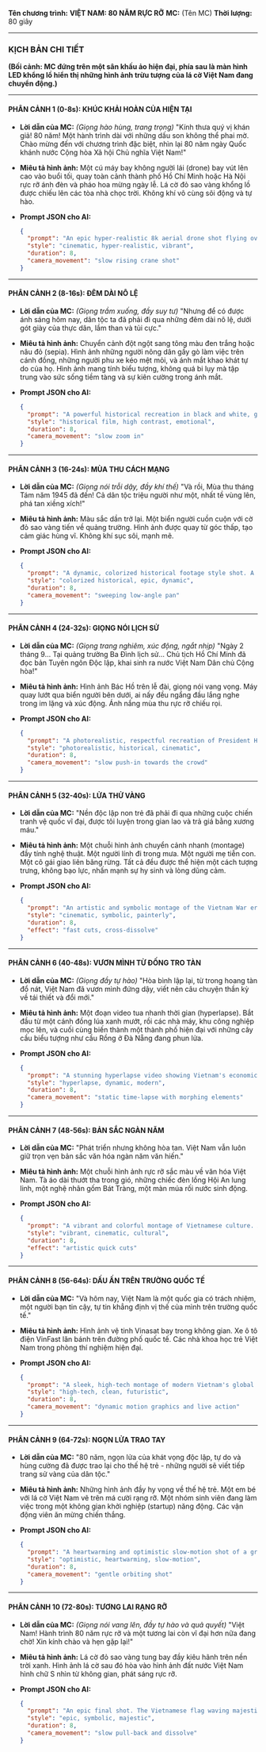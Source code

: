 **Tên chương trình:** **VIỆT NAM: 80 NĂM RỰC RỠ**
**MC:** (Tên MC)
**Thời lượng:** 80 giây

---

### **KỊCH BẢN CHI TIẾT**

**(Bối cảnh: MC đứng trên một sân khấu ảo hiện đại, phía sau là màn hình LED khổng lồ hiển thị những hình ảnh trừu tượng của lá cờ Việt Nam đang chuyển động.)**

---

#### **PHÂN CẢNH 1 (0-8s): KHÚC KHẢI HOÀN CỦA HIỆN TẠI**

*   **Lời dẫn của MC:** *(Giọng hào hùng, trang trọng)* "Kính thưa quý vị khán giả! 80 năm! Một hành trình dài với những dấu son không thể phai mờ. Chào mừng đến với chương trình đặc biệt, nhìn lại 80 năm ngày Quốc khánh nước Cộng hòa Xã hội Chủ nghĩa Việt Nam!"

*   **Miêu tả hình ảnh:** Một cú máy bay không người lái (drone) bay vút lên cao vào buổi tối, quay toàn cảnh thành phố Hồ Chí Minh hoặc Hà Nội rực rỡ ánh đèn và pháo hoa mừng ngày lễ. Lá cờ đỏ sao vàng khổng lồ được chiếu lên các tòa nhà chọc trời. Không khí vô cùng sôi động và tự hào.

*   **Prompt JSON cho AI:**
    ```json
    {
      "prompt": "An epic hyper-realistic 8k aerial drone shot flying over a modern metropolis like Ho Chi Minh City at night, celebrating Vietnam's National Day. The sky is filled with spectacular fireworks. The Landmark 81 skyscraper is illuminated with a giant projection of the Vietnamese flag. The streets are alive with vibrant city lights and traffic trails. The mood is celebratory, patriotic, and awe-inspiring.",
      "style": "cinematic, hyper-realistic, vibrant",
      "duration": 8,
      "camera_movement": "slow rising crane shot"
    }
    ```

---

#### **PHÂN CẢNH 2 (8-16s): ĐÊM DÀI NÔ LỆ**

*   **Lời dẫn của MC:** *(Giọng trầm xuống, đầy suy tư)* "Nhưng để có được ánh sáng hôm nay, dân tộc ta đã phải đi qua những đêm dài nô lệ, dưới gót giày của thực dân, lầm than và tủi cực."

*   **Miêu tả hình ảnh:** Chuyển cảnh đột ngột sang tông màu đen trắng hoặc nâu đỏ (sepia). Hình ảnh những người nông dân gầy gò làm việc trên cánh đồng, những người phu xe kéo mệt mỏi, và ánh mắt khao khát tự do của họ. Hình ảnh mang tính biểu tượng, không quá bi lụy mà tập trung vào sức sống tiềm tàng và sự kiên cường trong ánh mắt.

*   **Prompt JSON cho AI:**
    ```json
    {
      "prompt": "A powerful historical recreation in black and white, grainy film style. A close-up shot of a Vietnamese farmer's determined face, weathered by sun and hardship under French colonial rule. In the background, silhouettes of people working in rice paddies under a harsh sun. The mood is somber, resilient, and full of unspoken strength.",
      "style": "historical film, high contrast, emotional",
      "duration": 8,
      "camera_movement": "slow zoom in"
    }
    ```

---

#### **PHÂN CẢNH 3 (16-24s): MÙA THU CÁCH MẠNG**

*   **Lời dẫn của MC:** *(Giọng nói trỗi dậy, đầy khí thế)* "Và rồi, Mùa thu tháng Tám năm 1945 đã đến! Cả dân tộc triệu người như một, nhất tề vùng lên, phá tan xiềng xích!"

*   **Miêu tả hình ảnh:** Màu sắc dần trở lại. Một biển người cuồn cuộn với cờ đỏ sao vàng tiến về quảng trường. Hình ảnh được quay từ góc thấp, tạo cảm giác hùng vĩ. Không khí sục sôi, mạnh mẽ.

*   **Prompt JSON cho AI:**
    ```json
    {
      "prompt": "A dynamic, colorized historical footage style shot. A low-angle view of a massive, roaring crowd during the August Revolution in Hanoi. Thousands of people marching with red flags with yellow stars, revolutionary banners. Their faces show fierce determination and triumphant joy. The atmosphere is electric and powerful.",
      "style": "colorized historical, epic, dynamic",
      "duration": 8,
      "camera_movement": "sweeping low-angle pan"
    }
    ```

---

#### **PHÂN CẢNH 4 (24-32s): GIỌNG NÓI LỊCH SỬ**

*   **Lời dẫn của MC:** *(Giọng trang nghiêm, xúc động, ngắt nhịp)* "Ngày 2 tháng 9... Tại quảng trường Ba Đình lịch sử... Chủ tịch Hồ Chí Minh đã đọc bản Tuyên ngôn Độc lập, khai sinh ra nước Việt Nam Dân chủ Cộng hòa!"

*   **Miêu tả hình ảnh:** Hình ảnh Bác Hồ trên lễ đài, giọng nói vang vọng. Máy quay lướt qua biển người bên dưới, ai nấy đều ngẩng đầu lắng nghe trong im lặng và xúc động. Ánh nắng mùa thu rực rỡ chiếu rọi.

*   **Prompt JSON cho AI:**
    ```json
    {
      "prompt": "A photorealistic, respectful recreation of President Ho Chi Minh reading the Declaration of Independence at Ba Dinh Square. The camera is positioned behind him, looking out at an endless sea of people. Sunlight filters through the trees. The focus is on the scale and historical significance of the moment. The mood is solemn, monumental, and deeply emotional.",
      "style": "photorealistic, historical, cinematic",
      "duration": 8,
      "camera_movement": "slow push-in towards the crowd"
    }
    ```

---

#### **PHÂN CẢNH 5 (32-40s): LỬA THỬ VÀNG**

*   **Lời dẫn của MC:** "Nền độc lập non trẻ đã phải đi qua những cuộc chiến tranh vệ quốc vĩ đại, được tôi luyện trong gian lao và trả giá bằng xương máu."

*   **Miêu tả hình ảnh:** Một chuỗi hình ảnh chuyển cảnh nhanh (montage) đầy tính nghệ thuật. Một người lính đi trong mưa. Một người mẹ tiễn con. Một cô gái giao liên băng rừng. Tất cả đều được thể hiện một cách tượng trưng, không bạo lực, nhấn mạnh sự hy sinh và lòng dũng cảm.

*   **Prompt JSON cho AI:**
    ```json
    {
      "prompt": "An artistic and symbolic montage of the Vietnam War era. A young female volunteer carrying supplies through a misty jungle. A silhouette of a soldier against a dramatic sunset. A family's emotional reunion. The scenes are shot with beautiful, poignant lighting, focusing on human emotion and resilience, not combat.",
      "style": "cinematic, symbolic, painterly",
      "duration": 8,
      "effect": "fast cuts, cross-dissolve"
    }
    ```

---

#### **PHÂN CẢNH 6 (40-48s): VƯƠN MÌNH TỪ ĐỐNG TRO TÀN**

*   **Lời dẫn của MC:** *(Giọng đầy tự hào)* "Hòa bình lập lại, từ trong hoang tàn đổ nát, Việt Nam đã vươn mình đứng dậy, viết nên câu chuyện thần kỳ về tái thiết và đổi mới."

*   **Miêu tả hình ảnh:** Một đoạn video tua nhanh thời gian (hyperlapse). Bắt đầu từ một cánh đồng lúa xanh mướt, rồi các nhà máy, khu công nghiệp mọc lên, và cuối cùng biến thành một thành phố hiện đại với những cây cầu biểu tượng như cầu Rồng ở Đà Nẵng đang phun lửa.

*   **Prompt JSON cho AI:**
    ```json
    {
      "prompt": "A stunning hyperlapse video showing Vietnam's economic transformation. The scene starts with a tranquil rice paddy at dawn, which seamlessly transforms into a bustling modern factory, and then evolves into the iconic Dragon Bridge in Da Nang at night, breathing fire and water. The transformation is smooth and visually spectacular.",
      "style": "hyperlapse, dynamic, modern",
      "duration": 8,
      "camera_movement": "static time-lapse with morphing elements"
    }
    ```

---

#### **PHÂN CẢNH 7 (48-56s): BẢN SẮC NGÀN NĂM**

*   **Lời dẫn của MC:** "Phát triển nhưng không hòa tan. Việt Nam vẫn luôn giữ trọn vẹn bản sắc văn hóa ngàn năm văn hiến."

*   **Miêu tả hình ảnh:** Một chuỗi hình ảnh rực rỡ sắc màu về văn hóa Việt Nam. Tà áo dài thướt tha trong gió, những chiếc đèn lồng Hội An lung linh, một nghệ nhân gốm Bát Tràng, một màn múa rối nước sinh động.

*   **Prompt JSON cho AI:**
    ```json
    {
      "prompt": "A vibrant and colorful montage of Vietnamese culture. A close-up of a graceful woman in a white Ao Dai against a backdrop of ancient temple architecture. The glowing lanterns of Hoi An reflected in the river. An artisan's hands shaping pottery on a wheel. The mood is beautiful, proud, and rich in tradition.",
      "style": "vibrant, cinematic, cultural",
      "duration": 8,
      "effect": "artistic quick cuts"
    }
    ```

---

#### **PHÂN CẢNH 8 (56-64s): DẤU ẤN TRÊN TRƯỜNG QUỐC TẾ**

*   **Lời dẫn của MC:** "Và hôm nay, Việt Nam là một quốc gia có trách nhiệm, một người bạn tin cậy, tự tin khẳng định vị thế của mình trên trường quốc tế."

*   **Miêu tả hình ảnh:** Hình ảnh vệ tinh Vinasat bay trong không gian. Xe ô tô điện VinFast lăn bánh trên đường phố quốc tế. Các nhà khoa học trẻ Việt Nam trong phòng thí nghiệm hiện đại.

*   **Prompt JSON cho AI:**
    ```json
    {
      "prompt": "A sleek, high-tech montage of modern Vietnam's global achievements. A VinFast electric car driving through a futuristic city. A Vietnamese scientist in a state-of-the-art laboratory looking at a DNA helix on a screen. The Vinasat satellite orbiting the Earth with the curve of the planet below. The aesthetic is clean, modern, and forward-looking.",
      "style": "high-tech, clean, futuristic",
      "duration": 8,
      "camera_movement": "dynamic motion graphics and live action"
    }
    ```

---

#### **PHÂN CẢNH 9 (64-72s): NGỌN LỬA TRAO TAY**

*   **Lời dẫn của MC:** "80 năm, ngọn lửa của khát vọng độc lập, tự do và hùng cường đã được trao lại cho thế hệ trẻ - những người sẽ viết tiếp trang sử vàng của dân tộc."

*   **Miêu tả hình ảnh:** Những hình ảnh đầy hy vọng về thế hệ trẻ. Một em bé với lá cờ Việt Nam vẽ trên má cười rạng rỡ. Một nhóm sinh viên đang làm việc trong một không gian khởi nghiệp (startup) năng động. Các vận động viên ăn mừng chiến thắng.

*   **Prompt JSON cho AI:**
    ```json
    {
      "prompt": "A heartwarming and optimistic slow-motion shot of a group of diverse young Vietnamese people. A little girl laughing with a flag painted on her cheek. University students brainstorming in a bright, modern classroom. A young tech entrepreneur presenting her project. The lighting is warm and golden, symbolizing a bright future.",
      "style": "optimistic, heartwarming, slow-motion",
      "duration": 8,
      "camera_movement": "gentle orbiting shot"
    }
    ```

---

#### **PHÂN CẢNH 10 (72-80s): TƯƠNG LAI RẠNG RỠ**

*   **Lời dẫn của MC:** *(Giọng nói vang lên, đầy tự hào và quả quyết)* "Việt Nam! Hành trình 80 năm rực rỡ và một tương lai còn vĩ đại hơn nữa đang chờ! Xin kính chào và hẹn gặp lại!"

*   **Miêu tả hình ảnh:** Lá cờ đỏ sao vàng tung bay đầy kiêu hãnh trên nền trời xanh. Hình ảnh lá cờ sau đó hòa vào hình ảnh đất nước Việt Nam hình chữ S nhìn từ không gian, phát sáng rực rỡ.

*   **Prompt JSON cho AI:**
    ```json
    {
      "prompt": "An epic final shot. The Vietnamese flag waving majestically in slow motion against a brilliant blue sky with sun flares. The camera slowly pulls back, and the flag dissolves into a glowing, golden map of Vietnam as seen from space. The image is powerful, patriotic, and filled with hope for the future. The text 'VIỆT NAM: 80 NĂM RỰC RỠ' appears elegantly on screen.",
      "style": "epic, symbolic, majestic",
      "duration": 8,
      "camera_movement": "slow pull-back and dissolve"
    }
    ```
